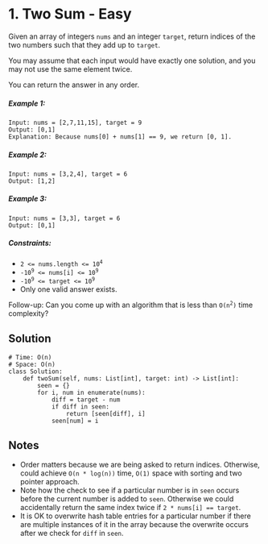 # 1. Two Sum - Easy

Given an array of integers `nums` and an integer `target`, return indices of the two numbers such that they add up to `target`.

You may assume that each input would have exactly one solution, and you may not use the same element twice.

You can return the answer in any order.

##### Example 1:

```
Input: nums = [2,7,11,15], target = 9
Output: [0,1]
Explanation: Because nums[0] + nums[1] == 9, we return [0, 1].
```

##### Example 2:

```
Input: nums = [3,2,4], target = 6
Output: [1,2]
```

##### Example 3:

```
Input: nums = [3,3], target = 6
Output: [0,1]
```

##### Constraints:

- <code>2 <= nums.length <= 10<sup>4</sup></code>
- <code>-10<sup>9</sup> <= nums[i] <= 10<sup>9</sup></code>
- <code>-10<sup>9</sup> <= target <= 10<sup>9</sup></code>
- Only one valid answer exists.


Follow-up: Can you come up with an algorithm that is less than <code>O(n<sup>2</sup>)</code> time complexity?

## Solution
```
# Time: O(n)
# Space: O(n)
class Solution:
    def twoSum(self, nums: List[int], target: int) -> List[int]:
        seen = {}
        for i, num in enumerate(nums):
            diff = target - num
            if diff in seen:
                return [seen[diff], i]
            seen[num] = i
```

## Notes
- Order matters because we are being asked to return indices. Otherwise, could achieve `O(n * log(n))` time, `O(1)` space with sorting and two pointer approach.
- Note how the check to see if a particular number is in `seen` occurs before the current number is added to `seen`. Otherwise we could accidentally return the same index twice if `2 * nums[i] == target`.
- It is OK to overwrite hash table entries for a particular number if there are multiple instances of it in the array because the overwrite occurs after we check for `diff` in `seen`.